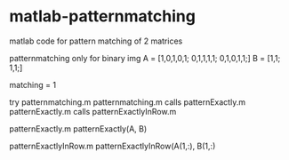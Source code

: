 # matlab-patternmatching
matlab code for pattern matching of 2 matrices

patternmatching only for binary img 
A = [1,0,1,0,1;
     0,1,1,1,1; 
     0,1,0,1,1;] 
B = [1,1;
     1,1;]

matching = 1

try patternmatching.m
patternmatching.m calls patternExactly.m 
patternExactly.m calls patternExactlyInRow.m

patternExactly.m
patternExactly(A, B)

patternExactlyInRow.m
patternExactlyInRow(A(1,:), B(1,:)


